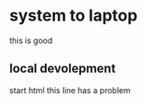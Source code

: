 # system to laptop

 this is good

 ## local devolepment
  
  start html
  this line has a problem
  
